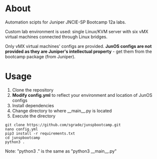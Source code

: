 # About

Automation scipts for Juniper JNCIE-SP Bootcamp 12a labs.


Custom lab environment is used: single Linux/KVM server with six vMX virtual machines connected through Linux bridges.
 
Only vMX virtual machines' configs are provided. __JunOS configs are not provided as they are Juniper's intellectual property__ - get them from the bootcamp package (from Juniper). 


# Usage

1. Clone the repository
2. __Modify config.yml__ to reflect your environment and location of JunOS configs
3. Install dependencies 
4. Change directory to where \_\_main__.py is located
5. Execute the directory

```
git clone https://github.com/sgrade/junspbootcamp.git
nano config.yml
pip3 install -r requirements.txt
cd junspbootcamp
python3 .
```

Note: "python3 ." is the same as "python3 \_\_main__.py" 